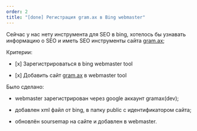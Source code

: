 ```yaml
---
order: 2
title: "[done] Регистрация gram.ax в Bing webmaster"
---
```


Сейчас у нас нету инструмента для SEO в bing, хотелось бы узнавать информацию о SEO и иметь SEO инструменты сайта [gram.ax](http://gram.ax);



Критерии:

-  \[x\] Зарегистрироваться в bing webmaster tool

-  \[x\] Добавить сайт [gram.ax](http://gram.ax) в webmaster tool



Было сделано:

-  webmaster зарегистрирован через google аккаунт gramax(dev);

-  добавлен xml файл от bing, в папку public с идентификатором сайта;

-  обновлён soursemap на сайте и добавлен в webmaster.